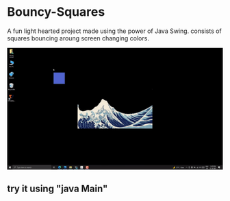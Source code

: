 # Bouncy-Squares
A fun light hearted project made using the power of Java Swing.
consists of squares bouncing aroung screen changing colors.




![screenshot](https://github.com/Akshatjaiswal5/Bouncy-Squares/blob/main/screenshot.gif)
## try it using "java Main"
